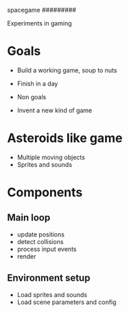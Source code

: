 spacegame
#########

Experiments in gaming

# Goals
 - Build a working game, soup to nuts
 - Finish in a day


- Non goals
 - Invent a new kind of game

# Asteroids like game
 - Multiple moving objects
 - Sprites and sounds

# Components

## Main loop
 - update positions
 - detect collisions
 - process input events
 - render

## Environment setup
 - Load sprites and sounds
 - Load scene parameters and config

